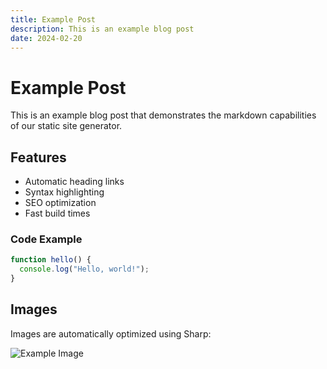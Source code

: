 ```yaml
---
title: Example Post
description: This is an example blog post
date: 2024-02-20
---
```


# Example Post

This is an example blog post that demonstrates the markdown capabilities of our static site generator.

## Features

- Automatic heading links
- Syntax highlighting
- SEO optimization
- Fast build times

### Code Example

```javascript
function hello() {
  console.log("Hello, world!");
}
```

## Images

Images are automatically optimized using Sharp:

![Example Image](https://source.unsplash.com/random/800x400)